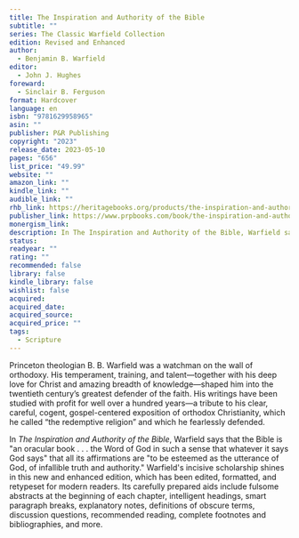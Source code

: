 ```yaml
---
title: The Inspiration and Authority of the Bible
subtitle: ""
series: The Classic Warfield Collection
edition: Revised and Enhanced
author:
  - Benjamin B. Warfield
editor:
  - John J. Hughes
foreward:
  - Sinclair B. Ferguson
format: Hardcover
language: en
isbn: "9781629958965"
asin: ""
publisher: P&R Publishing
copyright: "2023"
release_date: 2023-05-10
pages: "656"
list_price: "49.99"
website: ""
amazon_link: ""
kindle_link: ""
audible_link: ""
rhb_link: https://heritagebooks.org/products/the-inspiration-and-authority-of-the-bible-revised-edition-warfield.html
publisher_link: https://www.prpbooks.com/book/the-inspiration-and-authority-of-the-bible-revised-and-enhanced
monergism_link: 
description: In The Inspiration and Authority of the Bible, Warfield says that the Bible is 'an oracular book . . . the Word of God in such a sense that whatever it says God says' that all its affirmations are 'to be esteemed as the utterance of God, of infallible truth and authority.'
status: 
readyear: ""
rating: ""
recommended: false
library: false
kindle_library: false
wishlist: false
acquired: 
acquired_date: 
acquired_source: 
acquired_price: ""
tags:
  - Scripture
---
```

Princeton theologian B. B. Warfield was a watchman on the wall of orthodoxy. His temperament, training, and talent—together with his deep love for Christ and amazing breadth of knowledge—shaped him into the twentieth century’s greatest defender of the faith. His writings have been studied with profit for well over a hundred years—a tribute to his clear, careful, cogent, gospel-centered exposition of orthodox Christianity, which he called “the redemptive religion” and which he fearlessly defended.

In _The Inspiration and Authority of the Bible_, Warfield says that the Bible is "an oracular book . . . the Word of God in such a sense that whatever it says God says" that all its affirmations are "to be esteemed as the utterance of God, of infallible truth and authority." Warfield's incisive scholarship shines in this new and enhanced edition, which has been edited, formatted, and retypeset for modern readers. Its carefully prepared aids include fulsome abstracts at the beginning of each chapter, intelligent headings, smart paragraph breaks, explanatory notes, definitions of obscure terms, discussion questions, recommended reading, complete footnotes and bibliographies, and more.